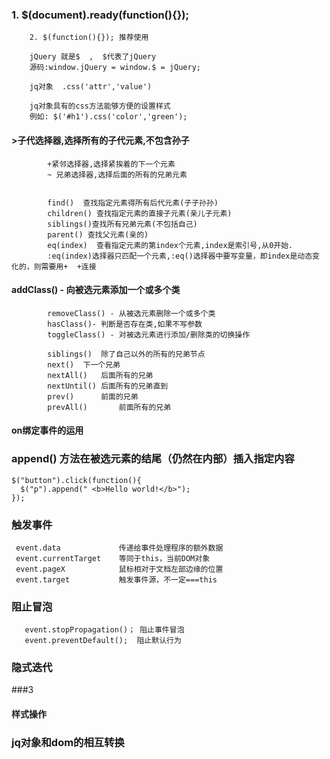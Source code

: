###		1. $(document).ready(function(){});
		2. $(function(){}); 推荐使用

		jQuery 就是$  ,  $代表了jQuery
		源码:window.jQuery = window.$ = jQuery;

		jq对象  .css('attr','value')

		jq对象具有的css方法能够方便的设置样式
		例如: $('#h1').css('color','green');

####		>子代选择器,选择所有的子代元素,不包含孙子
		    +紧邻选择器,选择紧挨着的下一个元素
		    ~ 兄弟选择器,选择后面的所有的兄弟元素


		    find()  查找指定元素得所有后代元素(子子孙孙)
		    children() 查找指定元素的直接子元素(亲儿子元素)
		    siblings()查找所有兄弟元素(不包括自己)
		    parent() 查找父元素(亲的)
		    eq(index)  查看指定元素的第index个元素,index是索引号,从0开始.
		    :eq(index)选择器只匹配一个元素,:eq()选择器中要写变量，即index是动态变化的，则需要用+  +连接

####		addClass() - 向被选元素添加一个或多个类
		    removeClass() - 从被选元素删除一个或多个类
		    hasClass()- 判断是否存在类,如果不写参数
		    toggleClass() - 对被选元素进行添加/删除类的切换操作

		    siblings()  除了自己以外的所有的兄弟节点
		    next()	下一个兄弟
		    nextAll()	后面所有的兄弟
		    nextUntil()	后面所有的兄弟直到
		    prev()	    前面的兄弟
		    prevAll()		前面所有的兄弟


####      on绑定事件的运用  
   <script>
		//监听的形式绑定
		// 可以同时添加多个事件  "然并卵"
		$('.d1').on('click mouseenter',function () {
			// alert('fff');
			console.log('fff');
		})
		$('.btn1').click(function () {
			//解绑事件
			$('.d1').off('click');
		})
	</script>

###   append() 方法在被选元素的结尾（仍然在内部）插入指定内容
    $("button").click(function(){
      $("p").append(" <b>Hello world!</b>");
    });


###    触发事件
   <script>
		$('.d1').click(function () {
			alert('d1');
		})
		$('.btn1').click(function(){
			// 1.通过表单获取事件名称
			var eventName = $('.eventName').val();
			// 通过传递字符串 触发事件
			// 用的很少
			// $('.d1').trigger(eventName);
			$('.d1').triggerHandler(eventName);
		})

	</script>

     event.data 			传递给事件处理程序的额外数据
     event.currentTarget 	等同于this，当前DOM对象
     event.pageX 			鼠标相对于文档左部边缘的位置
     event.target 			触发事件源，不一定===this
   <script>
		$('.d1').click(function (event) {
			// event触发的对象是谁
			// currentTarget   this
			// target  实际触发的对象
			console.log(event.currentTarget);
			// srcElement  target
			// 可以用于实现委托
			console.log(event.target);
		})

	</script>


###    阻止冒泡
       event.stopPropagation()；	阻止事件冒泡
       event.preventDefault(); 	阻止默认行为

###    隐式迭代
   <script>
		// jq会对选择到的元素(集合)进行迭代(看不到),给每一个元素添加事件或者修改样式
		$('.box').click(function () {
			alert('fff');
		})

		console.log($('.box').text());
	</script>

###3
   <script>
		// 1.$(document).ready(function(){});
		// 2.2.$(function(){});  推荐
		// jquery 就是 $  , $ 就是代表了jquery	
		// 源码: window.jQuery = window.$ = jQuery;
		// 变量: 字母数字下划线 还有 $
		// $(document).ready(function(){
		// 	alert('abc');
		// })
		$(function(){

			alert('abc');
		})
	</script>

####   样式操作
   <script>
		$(function() {
			// d1是一个jquery对象 
			var d1 = $('.d1');
			console.log(d1);
			// jq对象 .css('attr','value')  jq对象具有的css方法能够方便的是设置样式
			d1.css('background-color','red');
			$('#h1').css('color','green');
			$('.d1 .p1').css('color','yellow');
			$('.d1 .p2').css('fontSize','30px');
		})
	</script>

   <script>
		$('li').eq(1).css('color','red');
		$('.li3').siblings().css('backgroundColor','green');
		//children 只能选择直接孩子节点
		// children/find 如果不写具体类型,则选中所有的孩子节点
		// $('.box').children().css('width','250px');
		$('.box').children('div').css('width','250px');
		//find 从所有的后代元素中找到符合条件的 
		$('.box').find('div').css('opacity','.5');
		// 注意: 原生的js选择关系都用属性,而jq都是封装的方法
		$('.p1').parent().css('border','20px solid red');
	</script>

   <script>
		//jq绑定方法 不需要on,而且click接受的参数为 函数类型
		$('.d1').click(function () {
			// alert('fff');
			// 注意: 如果事件是 $('.d1').click = fn 那么this指的是$('.d1'),
			// 但这里是在回调函数里,this一般会发生变化
			//在jq的事件里,this指向绑定该事件的dom元素本身
			// console.log(this);
			//css() 是jq对象的方法,这里需要把this变为jq对象才能使用
			$(this).css('background-color','red');
		})
		// $('.d1').click(function () {
		// 	alert('ffdddf');
		// })

	</script>	

###   jq对象和dom的相互转换
   <script>
		//jq和原生js写法 可以共存!
		// window.onload = function () {
		// 	$('.d1').css('background','pink')
		// }
		// d1 原生的dom元素
		var d1 = document.getElementsByClassName('d1')[0];
		//  css() 这个方法 是jq对象特有的方法
		// 原生对象要转换为jq对象 
		$(d1).css('background','pink');
		$('.d1').click(function () {
			//点击事件里的this指向 原生对象
			console.log(this);
			console.log($(this));
			console.log($('.d1'));
			//通过jq对象可以取到原生对象
			console.log($('.d1')[0]);
		})
	</script>